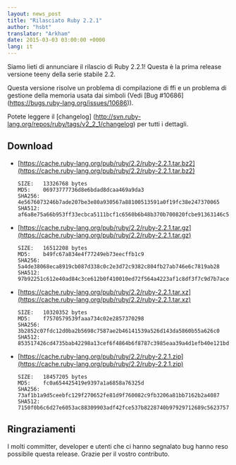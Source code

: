 ```yaml
---
layout: news_post
title: "Rilasciato Ruby 2.2.1"
author: "hsbt"
translator: "Arkham"
date: 2015-03-03 03:00:00 +0000
lang: it
---
```


Siamo lieti di annunciare il rilascio di Ruby 2.2.1!
Questa è la prima release versione teeny della serie stabile 2.2.

Questa versione risolve un problema di compilazione di ffi e un problema di
gestione della memoria usata dai simboli (Vedi [Bug #10686] (https://bugs.ruby-lang.org/issues/10686)).

Potete leggere il [changelog] (http://svn.ruby-lang.org/repos/ruby/tags/v2_2_1/changelog) per tutti i dettagli.

## Download

* [https://cache.ruby-lang.org/pub/ruby/2.2/ruby-2.2.1.tar.bz2](https://cache.ruby-lang.org/pub/ruby/2.2/ruby-2.2.1.tar.bz2)

      SIZE:   13326768 bytes
      MD5:    06973777736d8e6bdad8dcaa469a9da3
      SHA256: 4e5676073246b7ade207be3e80a930567a88100513591a0f19fc38e247370065
      SHA512: af6a8e75a66b953ff33ecbca5111bcf1c6560b6b48b370b700820fcbe91363146c5ac8abd670a14e693b44343ae598bab472ed2902834304c03ffcd9550886d1

* [https://cache.ruby-lang.org/pub/ruby/2.2/ruby-2.2.1.tar.gz](https://cache.ruby-lang.org/pub/ruby/2.2/ruby-2.2.1.tar.gz)

      SIZE:   16512208 bytes
      MD5:    b49fc67a834e4f77249eb73eecffb1c9
      SHA256: 5a4de38068eca8919cb087d338c0c2e3d72c9382c804fb27ab746e6c7819ab28
      SHA512: 97b92251c612e40ad84c3ce612b0f410010ed72f564a4223af1c8df3f7c9d7b7acea9d75423f033752902e4829272c5c94496eae7f504d2be7442e44519b8e93

* [https://cache.ruby-lang.org/pub/ruby/2.2/ruby-2.2.1.tar.xz](https://cache.ruby-lang.org/pub/ruby/2.2/ruby-2.2.1.tar.xz)

      SIZE:   10320352 bytes
      MD5:    f7570579539faaa734c02e2857370298
      SHA256: 3b2852c07fdc12d0ba2b5698c7587ae2b46141539a526d143da5860b55a626c0
      SHA512: 853517426cd4735bab42298a13cef6f4864b6f8787c3985eaa39a4d1efb40e121bdb51e874b567f0ec339fe001920bcd165067633992b2be30e7804191559151

* [https://cache.ruby-lang.org/pub/ruby/2.2/ruby-2.2.1.zip](https://cache.ruby-lang.org/pub/ruby/2.2/ruby-2.2.1.zip)

      SIZE:   18457205 bytes
      MD5:    fc0a654425419e9397a1a6858a76325d
      SHA256: 73af1b1a9d5ceebfc129f270652fe81d9f760082c9fb3206a81bb7162b2a4087
      SHA512: 7150f0b6c6d27e6053ac88309903adf42fce537b8228740b97929712689c5623757aeb8a76dab1126cb70970c860fedb55a28c4660d818845921c0c74f8563f8

## Ringraziamenti

I molti committer, developer e utenti che ci hanno segnalato bug hanno reso
possibile questa release. Grazie per il vostro contributo.
